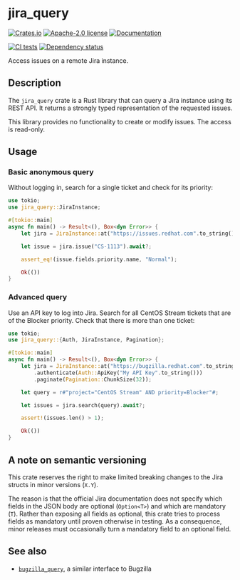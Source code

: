 # jira_query

[![Crates.io](https://img.shields.io/crates/v/jira_query.svg)](https://crates.io/crates/jira_query)
[![Apache-2.0 license](https://img.shields.io/crates/l/jira_query)](https://crates.io/crates/jira_query)
[![Documentation](https://docs.rs/jira_query/badge.svg)](https://docs.rs/jira_query)

[![CI tests](https://github.com/msuchane/jira_query/actions/workflows/rust-tests.yml/badge.svg)](https://github.com/msuchane/jira_query/actions/workflows/rust-tests.yml)
[![Dependency status](https://deps.rs/repo/github/msuchane/jira_query/status.svg)](https://deps.rs/repo/github/msuchane/jira_query)

Access issues on a remote Jira instance.

## Description

The `jira_query` crate is a Rust library that can query a Jira instance using its REST API. It returns a strongly typed representation of the requested issues.

This library provides no functionality to create or modify issues. The access is read-only.

## Usage

### Basic anonymous query

Without logging in, search for a single ticket and check for its priority:

```rust
use tokio;
use jira_query::JiraInstance;

#[tokio::main]
async fn main() -> Result<(), Box<dyn Error>> {
    let jira = JiraInstance::at("https://issues.redhat.com".to_string())?;

    let issue = jira.issue("CS-1113").await?;

    assert_eq!(issue.fields.priority.name, "Normal");

    Ok(())
}
```

### Advanced query

Use an API key to log into Jira. Search for all CentOS Stream tickets that are of the Blocker priority. Check that there is more than one ticket:

```rust
use tokio;
use jira_query::{Auth, JiraInstance, Pagination};

#[tokio::main]
async fn main() -> Result<(), Box<dyn Error>> {
    let jira = JiraInstance::at("https://bugzilla.redhat.com".to_string())?
        .authenticate(Auth::ApiKey("My API Key".to_string()))
        .paginate(Pagination::ChunkSize(32));

    let query = r#"project="CentOS Stream" AND priority=Blocker"#;

    let issues = jira.search(query).await?;

    assert!(issues.len() > 1);

    Ok(())
}
```

## A note on semantic versioning

This crate reserves the right to make limited breaking changes to the Jira structs in minor versions (`X.Y`).

The reason is that the official Jira documentation does not specify which fields in the JSON body are optional (`Option<T>`) and which are mandatory (`T`). Rather than exposing all fields as optional, this crate tries to process fields as mandatory until proven otherwise in testing. As a consequence, minor releases must occasionally turn a mandatory field to an optional field.

## See also

* [`bugzilla_query`](https://crates.io/crates/bugzilla_query), a similar interface to Bugzilla
